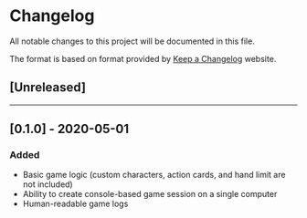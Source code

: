# Changelog
All notable changes to this project will be documented in this file.

The format is based on format provided by [Keep a Changelog](https://keepachangelog.com) website.

## [Unreleased]

---

## [0.1.0] - 2020-05-01
### Added
- Basic game logic (custom characters, action cards, and hand limit are not included)
- Ability to create console-based game session on a single computer
- Human-readable game logs

